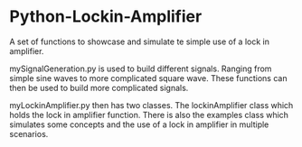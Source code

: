 # Python-Lockin-Amplifier

A set of functions to showcase and simulate te simple use of a lock in amplifier.

mySignalGeneration.py is used to build different signals. Ranging from simple sine waves to more complicated square wave. These functions can then be used to build more complicated signals.

myLockinAmplifier.py then has two classes. The lockinAmplifier class which holds the lock in amplifier function. There is also the examples class which simulates some concepts and the use of a lock in amplifier in multiple scenarios.


